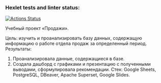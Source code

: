 ### Hexlet tests and linter status:
[![Actions Status](https://github.com/vishnevoe/data-analytics-project-92/actions/workflows/hexlet-check.yml/badge.svg)](https://github.com/vishnevoe/data-analytics-project-92/actions)

Учебный проект «Продажи».

Цель: изучить и проанализировать базу данных, содержащую информацию о работе отдела продаж за определенный период.
Результаты:
  1. Проанализировала данные, содержащиеся в базе.
  2. Создала дашборд с графиками и презентацию с полученными выводами, сформулировала рекомендации.
Стек: Google Sheets, PostgreSQL, DBeaver, Apache Superset, Google Slides.

